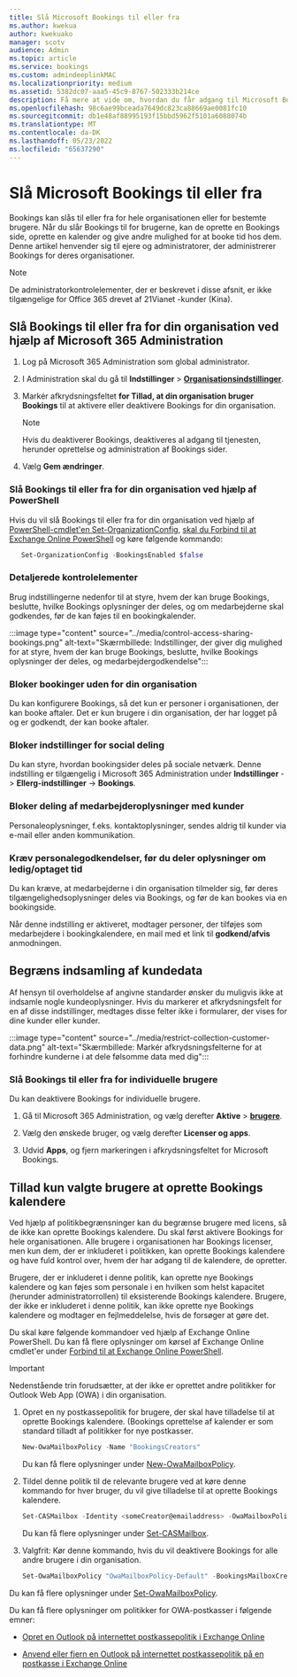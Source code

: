 ```yaml
---
title: Slå Microsoft Bookings til eller fra
ms.author: kwekua
author: kwekuako
manager: scotv
audience: Admin
ms.topic: article
ms.service: bookings
ms.custom: admindeeplinkMAC
ms.localizationpriority: medium
ms.assetid: 5382dc07-aaa5-45c9-8767-502333b214ce
description: Få mere at vide om, hvordan du får adgang til Microsoft Bookings i Microsoft 365.
ms.openlocfilehash: 98c6ae99bceada7649dc823ca88669ae0081fc10
ms.sourcegitcommit: db1e48af88995193f15bbd5962f5101a6088074b
ms.translationtype: MT
ms.contentlocale: da-DK
ms.lasthandoff: 05/23/2022
ms.locfileid: "65637290"
---
```

# <a name="turn-microsoft-bookings-on-or-off"></a>Slå Microsoft Bookings til eller fra

Bookings kan slås til eller fra for hele organisationen eller for bestemte brugere. Når du slår Bookings til for brugerne, kan de oprette en Bookings side, oprette en kalender og give andre mulighed for at booke tid hos dem. Denne artikel henvender sig til ejere og administratorer, der administrerer Bookings for deres organisationer.

> [!NOTE]
> De administratorkontrolelementer, der er beskrevet i disse afsnit, er ikke tilgængelige for Office 365 drevet af 21Vianet -kunder (Kina).

## <a name="turn-bookings-on-or-off-for-your-organization-using-the-microsoft-365-admin-center"></a>Slå Bookings til eller fra for din organisation ved hjælp af Microsoft 365 Administration

1. Log på Microsoft 365 Administration som global administrator.

2. I Administration skal du gå til **Indstillinger** \> <a href="https://go.microsoft.com/fwlink/p/?linkid=2053743" target="_blank">**Organisationsindstillinger**</a>.

3. Markér afkrydsningsfeltet **for Tillad, at din organisation bruger Bookings** til at aktivere eller deaktivere Bookings for din organisation.

   > [!NOTE]
   > Hvis du deaktiverer Bookings, deaktiveres al adgang til tjenesten, herunder oprettelse og administration af Bookings sider.

4. Vælg **Gem ændringer**.

### <a name="turn-bookings-on-or-off-for-your-organization-using-powershell"></a>Slå Bookings til eller fra for din organisation ved hjælp af PowerShell

Hvis du vil slå Bookings til eller fra for din organisation ved hjælp af [PowerShell-cmdlet'en Set-OrganizationConfig](/powershell/module/exchange/set-organizationconfig), [skal du Forbind til at Exchange Online PowerShell](/powershell/exchange/connect-to-exchange-online-powershell) og køre følgende kommando:

```PowerShell
   Set-OrganizationConfig -BookingsEnabled $false
```

### <a name="granular-controls"></a>Detaljerede kontrolelementer

Brug indstillingerne nedenfor til at styre, hvem der kan bruge Bookings, beslutte, hvilke Bookings oplysninger der deles, og om medarbejderne skal godkendes, før de kan føjes til en bookingkalender.

:::image type="content" source="../media/control-access-sharing-bookings.png" alt-text="Skærmbillede: Indstillinger, der giver dig mulighed for at styre, hvem der kan bruge Bookings, beslutte, hvilke Bookings oplysninger der deles, og medarbejdergodkendelse":::

### <a name="block-bookings-from-outside-your-organization"></a>Bloker bookinger uden for din organisation

Du kan konfigurere Bookings, så det kun er personer i organisationen, der kan booke aftaler. Det er kun brugere i din organisation, der har logget på og er godkendt, der kan booke aftaler.

### <a name="block-social-sharing-options"></a>Bloker indstillinger for social deling

Du kan styre, hvordan bookingsider deles på sociale netværk. Denne indstilling er tilgængelig i Microsoft 365 Administration under **Indstillinger** ->  **Ellerg-indstillinger** ->  **Bookings**.

### <a name="block-sharing-staff-details-with-customers"></a>Bloker deling af medarbejderoplysninger med kunder

Personaleoplysninger, f.eks. kontaktoplysninger, sendes aldrig til kunder via e-mail eller anden kommunikation.

### <a name="require-staff-approvals-before-sharing-freebusy-information"></a>Kræv personalegodkendelser, før du deler oplysninger om ledig/optaget tid

Du kan kræve, at medarbejderne i din organisation tilmelder sig, før deres tilgængelighedsoplysninger deles via Bookings, og før de kan bookes via en bookingside.

Når denne indstilling er aktiveret, modtager personer, der tilføjes som medarbejdere i bookingkalendere, en mail med et link til **godkend/afvis** anmodningen.

## <a name="restrict-collection-of-customer-data"></a>Begræns indsamling af kundedata

Af hensyn til overholdelse af angivne standarder ønsker du muligvis ikke at indsamle nogle kundeoplysninger. Hvis du markerer et afkrydsningsfelt for en af disse indstillinger, medtages disse felter ikke i formularer, der vises for dine kunder eller kunder.

:::image type="content" source="../media/restrict-collection-customer-data.png" alt-text="Skærmbillede: Markér afkrydsningsfelterne for at forhindre kunderne i at dele følsomme data med dig":::

### <a name="turn-bookings-on-or-off-for-individual-users"></a>Slå Bookings til eller fra for individuelle brugere

Du kan deaktivere Bookings for individuelle brugere.

1. Gå til Microsoft 365 Administration, og vælg derefter **Aktive** \> <a href="https://go.microsoft.com/fwlink/p/?linkid=834822" target="_blank">**brugere**</a>.

1. Vælg den ønskede bruger, og vælg derefter **Licenser og apps**.

1. Udvid **Apps**, og fjern markeringen i afkrydsningsfeltet for Microsoft Bookings.

## <a name="allow-only-selected-users-to-create-bookings-calendars"></a>Tillad kun valgte brugere at oprette Bookings kalendere

Ved hjælp af politikbegrænsninger kan du begrænse brugere med licens, så de ikke kan oprette Bookings kalendere. Du skal først aktivere Bookings for hele organisationen. Alle brugere i organisationen har Bookings licenser, men kun dem, der er inkluderet i politikken, kan oprette Bookings kalendere og have fuld kontrol over, hvem der har adgang til de kalendere, de opretter.

Brugere, der er inkluderet i denne politik, kan oprette nye Bookings kalendere og kan føjes som personale i en hvilken som helst kapacitet (herunder administratorrollen) til eksisterende Bookings kalendere. Brugere, der ikke er inkluderet i denne politik, kan ikke oprette nye Bookings kalendere og modtager en fejlmeddelelse, hvis de forsøger at gøre det.

Du skal køre følgende kommandoer ved hjælp af Exchange Online PowerShell. Du kan få flere oplysninger om kørsel af Exchange Online cmdlet'er under [Forbind til at Exchange Online PowerShell](/powershell/exchange/connect-to-exchange-online-powershell).

> [!IMPORTANT]
> Nedenstående trin forudsætter, at der ikke er oprettet andre politikker for Outlook Web App (OWA) i din organisation.

1. Opret en ny postkassepolitik for brugere, der skal have tilladelse til at oprette Bookings kalendere. (Bookings oprettelse af kalender er som standard tilladt af politikker for nye postkasser.

   ```PowerShell
   New-OwaMailboxPolicy -Name "BookingsCreators"
   ```

   Du kan få flere oplysninger under [New-OwaMailboxPolicy](/powershell/module/exchange/new-owamailboxpolicy).

2. Tildel denne politik til de relevante brugere ved at køre denne kommando for hver bruger, du vil give tilladelse til at oprette Bookings kalendere.

   ```PowerShell
   Set-CASMailbox -Identity <someCreator@emailaddress> -OwaMailboxPolicy "BookingsCreators"
   ```

   Du kan få flere oplysninger under [Set-CASMailbox](/powershell/module/exchange/set-casmailbox).

3. Valgfrit: Kør denne kommando, hvis du vil deaktivere Bookings for alle andre brugere i din organisation.

   ```PowerShell
   Set-OwaMailboxPolicy "OwaMailboxPolicy-Default" -BookingsMailboxCreationEnabled:$false
   ```

Du kan få flere oplysninger under [Set-OwaMailboxPolicy](/powershell/module/exchange/set-owamailboxpolicy).

Du kan få flere oplysninger om politikker for OWA-postkasser i følgende emner:

- [Opret en Outlook på internettet postkassepolitik i Exchange Online](/exchange/clients-and-mobile-in-exchange-online/outlook-on-the-web/create-outlook-web-app-mailbox-policy)

- [Anvend eller fjern en Outlook på internettet postkassepolitik på en postkasse i Exchange Online](/exchange/clients-and-mobile-in-exchange-online/outlook-on-the-web/create-outlook-web-app-mailbox-policy)
